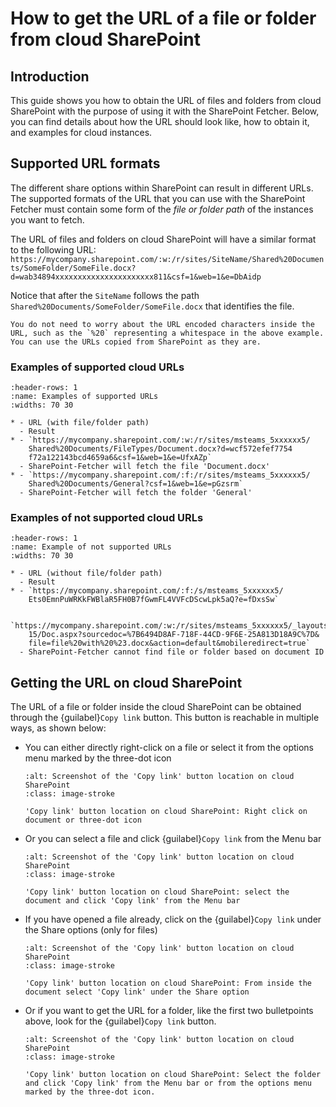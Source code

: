 <!--
SPDX-FileCopyrightText: 2024 grow platform GmbH

SPDX-License-Identifier: MIT
-->

# How to get the URL of a file or folder from cloud SharePoint

## Introduction

This guide shows you how to obtain the URL of files and folders from cloud SharePoint with the purpose of using it with the SharePoint Fetcher.
Below, you can find details about how the URL should look like, how to obtain it, and examples for cloud instances.

## Supported URL formats

The different share options within SharePoint can result in different URLs. The supported formats of the URL that you can use with the SharePoint Fetcher must contain some form of the _file or folder path_ of the instances you want to fetch.

The URL of files and folders on cloud SharePoint will have a similar format to the following URL: \
`https://mycompany.sharepoint.com/:w:/r/sites/SiteName/Shared%20Documents/SomeFolder/SomeFile.docx?d=wab34894xxxxxxxxxxxxxxxxxxxxxx811&csf=1&web=1&e=DbAidp`

Notice that after the `SiteName` follows the path `Shared%20Documents/SomeFolder/SomeFile.docx` that identifies the file.

```{Note}
You do not need to worry about the URL encoded characters inside the URL, such as the `%20` representing a whitespace in the above example.
You can use the URLs copied from SharePoint as they are.
```

### Examples of supported cloud URLs

```{list-table}
:header-rows: 1
:name: Examples of supported URLs
:widths: 70 30

* - URL (with file/folder path)
  - Result
* - `https://mycompany.sharepoint.com/:w:/r/sites/msteams_5xxxxxx5/
    Shared%20Documents/FileTypes/Document.docx?d=wcf572efef7754
    f72a122143bcd4659a6&csf=1&web=1&e=UfxAZp`
  - SharePoint-Fetcher will fetch the file 'Document.docx'
* - `https://mycompany.sharepoint.com/:f:/r/sites/msteams_5xxxxxx5/
    Shared%20Documents/General?csf=1&web=1&e=pGzsrm`
  - SharePoint-Fetcher will fetch the folder 'General'
```

### Examples of not supported cloud URLs

```{list-table}
:header-rows: 1
:name: Example of not supported URLs
:widths: 70 30

* - URL (without file/folder path)
  - Result
* - `https://mycompany.sharepoint.com/:f:/s/msteams_5xxxxxx5/
    Ets0EmnPuWRKkFWBlaR5FH0B7fGwmFL4VVFcDScwLpk5aQ?e=fDxsSw`

    `https://mycompany.sharepoint.com/:w:/r/sites/msteams_5xxxxxx5/_layouts/
    15/Doc.aspx?sourcedoc=%7B6494D8AF-718F-44CD-9F6E-25A813D18A9C%7D&
    file=file%20with%20%23.docx&action=default&mobileredirect=true`
  - SharePoint-Fetcher cannot find file or folder based on document ID
```

## Getting the URL on cloud SharePoint

The URL of a file or folder inside the cloud SharePoint can be obtained through the {guilabel}`Copy link` button.
This button is reachable in multiple ways, as shown below:

- You can either directly right-click on a file or select it from the options menu marked by the three-dot icon

  ```{figure} resources/how-to-share-url-cloud/cloud_copy_link_option1.png
  :alt: Screenshot of the 'Copy link' button location on cloud SharePoint
  :class: image-stroke

  'Copy link' button location on cloud SharePoint: Right click on document or three-dot icon
  ```

- Or you can select a file and click {guilabel}`Copy link` from the Menu bar

  ```{figure} resources/how-to-share-url-cloud/cloud_copy_link_option2.png
  :alt: Screenshot of the 'Copy link' button location on cloud SharePoint
  :class: image-stroke

  'Copy link' button location on cloud SharePoint: select the document and click 'Copy link' from the Menu bar
  ```

- If you have opened a file already, click on the {guilabel}`Copy link` under the Share options (only for files)

  ```{figure} resources/how-to-share-url-cloud/cloud_copy_link_option3.png
  :alt: Screenshot of the 'Copy link' button location on cloud SharePoint
  :class: image-stroke

  'Copy link' button location on cloud SharePoint: From inside the document select 'Copy link' under the Share option
  ```

- Or if you want to get the URL for a folder, like the first two bulletpoints above, look for the {guilabel}`Copy link` button.

  ```{figure} resources/how-to-share-url-cloud/cloud_copy_link_folder.png
  :alt: Screenshot of the 'Copy link' button location on cloud SharePoint
  :class: image-stroke

  'Copy link' button location on cloud SharePoint: Select the folder and click 'Copy link' from the Menu bar or from the options menu marked by the three-dot icon.
  ```
